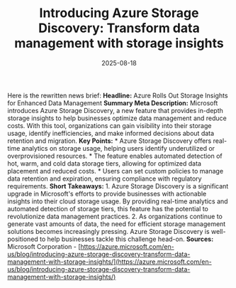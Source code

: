 ﻿---
title: 'Introducing Azure Storage Discovery: Transform data management with storage
  insights'
date: '2025-08-18'
category: Markets
image: "/images/generated/briefs/2025-08-18/introducing azure storage discovery transform data managemen.svg"

summary: ''
slug: introducing azure storage discovery transform data managemen
source_urls:
- https://azure.microsoft.com/en-us/blog/introducing-azure-storage-discovery-transform-data-management-with-storage-insights/
seo:
  title: 'Introducing Azure Storage Discovery: Transform data management with storage
    insights | Hash n Hedge'
  description: ''
  keywords:
  - news
  - markets
  - brief
---

Here is the rewritten news brief:  **Headline:** Azure Rolls Out Storage Insights for Enhanced Data Management  **Summary Meta Description:** Microsoft introduces Azure Storage Discovery, a new feature that provides in-depth storage insights to help businesses optimize data management and reduce costs. With this tool, organizations can gain visibility into their storage usage, identify inefficiencies, and make informed decisions about data retention and migration.  **Key Points:**  * Azure Storage Discovery offers real-time analytics on storage usage, helping users identify underutilized or overprovisioned resources. * The feature enables automated detection of hot, warm, and cold data storage tiers, allowing for optimized data placement and reduced costs. * Users can set custom policies to manage data retention and expiration, ensuring compliance with regulatory requirements.  **Short Takeaways:**  1. Azure Storage Discovery is a significant upgrade in Microsoft's efforts to provide businesses with actionable insights into their cloud storage usage. By providing real-time analytics and automated detection of storage tiers, this feature has the potential to revolutionize data management practices. 2. As organizations continue to generate vast amounts of data, the need for efficient storage management solutions becomes increasingly pressing. Azure Storage Discovery is well-positioned to help businesses tackle this challenge head-on.  **Sources:** Microsoft Corporation - [https://azure.microsoft.com/en-us/blog/introducing-azure-storage-discovery-transform-data-management-with-storage-insights/](https://azure.microsoft.com/en-us/blog/introducing-azure-storage-discovery-transform-data-management-with-storage-insights/) 
